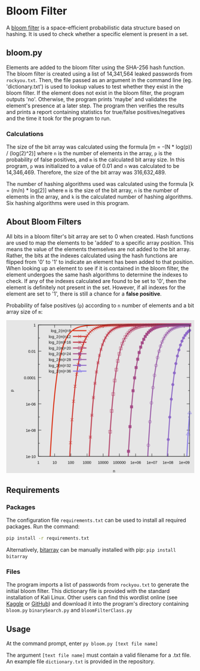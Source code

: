 # Bloom Filter

A [bloom filter](https://en.wikipedia.org/wiki/Bloom_filter) is a space-efficient probabilistic data structure based on hashing. It is used to check whether a specific element is present in a set.

## bloom.py

Elements are added to the bloom filter using the SHA-256 hash function. The bloom filter is created using a list of 14,341,564 leaked passwords from `rockyou.txt`. Then, the file passed as an argument in the command line (eg. 'dictionary.txt') is used to lookup values to test whether they exist in the bloom filter. If the element does not exist in the bloom filter, the program outputs 'no'. Otherwise, the program prints 'maybe' and validates the element's presence at a later step. The program then verifies the results and prints a report containing statistics for true/false positives/negatives and the time it took for the program to run.

### Calculations

The size of the bit array was calculated using the formula [m = -(N * log(p)) / (log(2)^2)] where `n` is the number of elements in the array, `p` is the probability of false positives, and `m` is the calculated bit array size. In this program, `p` was initialized to a value of 0.01 and `n` was calculated to be 14,346,469. Therefore, the size of the bit array was 316,632,489.

The number of hashing algorithms used was calculated using the formula [k = (m/n) * log(2)] where `m` is the size of the bit array, `n` is the number of elements in the array, and `k` is the calculated number of hashing algorithms. Six hashing algorithms were used in this program.

## About Bloom Filters

All bits in a bloom filter's bit array are set to 0 when created. Hash functions are used to map the elements to be 'added' to a specific array position. This means the value of the elements themselves are not added to the bit array. Rather, the bits at the indexes calculated using the hash functions are flipped from '0' to '1' to indicate an element has been added to that position. When looking up an element to see if it is contained in the bloom filter, the element undergoes the same hash algorithms to determine the indexes to check. If any of the indexes calculated are found to be set to '0', then the element is definitely not present in the set. However, if all indexes for the element are set to '1', there is still a chance for a **false positive**.

Probability of false positives (`p`) according to `n` number of elements and a bit array size of `m`:

![](Images/false_positive_rate.png)

## Requirements

### Packages

The configuration file `requirements.txt` can be used to install all required packages. Run the command: 
```bash
pip install -r requirements.txt
```

Alternatively, [bitarray](https://pypi.org/project/bitarray/) can be manually installed with pip: `pip install bitarray`

### Files

The program imports a list of passwords from `rockyou.txt` to generate the initial bloom filter. This dictionary file is provided with the standard installation of Kali Linux. Other users can find this wordlist online (see [Kaggle](https://www.kaggle.com/datasets/wjburns/common-password-list-rockyoutxt) or [GitHub](https://github.com/brannondorsey/naive-hashcat/releases/download/data/rockyou.txt)) and download it into the program's directory containing `bloom.py` `binarySearch.py` and `bloomFilterClass.py`

## Usage

At the command prompt, enter `py bloom.py [text file name]`

The argument `[text file name]` must contain a valid filename for a .txt file. An example file `dictionary.txt` is provided in the repository.